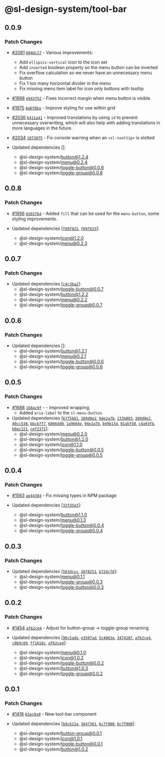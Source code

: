 # @sl-design-system/tool-bar

## 0.0.9

### Patch Changes

- [#2081](https://github.com/sl-design-system/components/pull/2081) [`604dc17`](https://github.com/sl-design-system/components/commit/604dc17be38f77fa099ffc890fcbe8f3768755a6) - Various improvements:

  - Add `ellipsis-vertical` icon to the icon set
  - Add `inverted` boolean property so the menu button can be inverted
  - Fix overflow calculation so we never have an unnecessary menu button
  - Fix 1 too many horizontal divider in the menu
  - Fix missing menu item label for icon only buttons with tooltip

- [#1998](https://github.com/sl-design-system/components/pull/1998) [`4943f52`](https://github.com/sl-design-system/components/commit/4943f5217ec0d2ba4a1902c2841daa729b6426bd) - Fixes incorrect margin when menu button is visible

- [#1975](https://github.com/sl-design-system/components/pull/1975) [`4a6f8ba`](https://github.com/sl-design-system/components/commit/4a6f8ba02f49e8be7b37028c9b6a558ad91d9664) - Improve styling for use within grid

- [#2036](https://github.com/sl-design-system/components/pull/2036) [`b411a41`](https://github.com/sl-design-system/components/commit/b411a415b496b0ca15677b58ca41c7d770833b6e) - Improved translations by using `id` to prevent unnecessary overwriting, which will also help with adding translations in more languages in the future.

- [#2034](https://github.com/sl-design-system/components/pull/2034) [`1072075`](https://github.com/sl-design-system/components/commit/1072075e3f1b5f0bf8b07dc1f89fd39b9f7103d0) - Fix console warning when an `<sl-tooltip>` is slotted

- Updated dependencies []:
  - @sl-design-system/button@1.2.4
  - @sl-design-system/menu@0.2.4
  - @sl-design-system/toggle-button@0.0.8
  - @sl-design-system/toggle-group@0.0.8

## 0.0.8

### Patch Changes

- [#1956](https://github.com/sl-design-system/components/pull/1956) [`0265764`](https://github.com/sl-design-system/components/commit/0265764ac709697377017147b065afc016187128) - Added `fill` that can be used for the `menu-button`, some styling improvements.

- Updated dependencies [[`f09f025`](https://github.com/sl-design-system/components/commit/f09f0259b4c0fb0a139974431b8a4bad7d9df6c8), [`f09f025`](https://github.com/sl-design-system/components/commit/f09f0259b4c0fb0a139974431b8a4bad7d9df6c8)]:
  - @sl-design-system/icon@1.2.0
  - @sl-design-system/menu@0.2.3

## 0.0.7

### Patch Changes

- Updated dependencies [[`c4c3ba2`](https://github.com/sl-design-system/components/commit/c4c3ba21ef185ff2fa08f7ed0f04dc17029c2d6b)]:
  - @sl-design-system/toggle-button@0.0.7
  - @sl-design-system/button@1.2.2
  - @sl-design-system/menu@0.2.2
  - @sl-design-system/toggle-group@0.0.7

## 0.0.6

### Patch Changes

- Updated dependencies []:
  - @sl-design-system/button@1.2.1
  - @sl-design-system/menu@0.2.1
  - @sl-design-system/toggle-button@0.0.6
  - @sl-design-system/toggle-group@0.0.6

## 0.0.5

### Patch Changes

- [#1688](https://github.com/sl-design-system/components/pull/1688) [`168ac9f`](https://github.com/sl-design-system/components/commit/168ac9f449f4f4094d807fd29810a853f987a2f8) - - Improved wrapping,
  - Added `aria-label` to the `sl-menu-button`.
- Updated dependencies [[`67f5b81`](https://github.com/sl-design-system/components/commit/67f5b810558d124289f26e3cc3fb2c59da97bb5f), [`389d0e2`](https://github.com/sl-design-system/components/commit/389d0e2a982dd40b4e3a04cf3b1d8b34204236a0), [`94e2a7b`](https://github.com/sl-design-system/components/commit/94e2a7bf1ccaaa9d547654603554cc6bdfdf66fb), [`133b883`](https://github.com/sl-design-system/components/commit/133b883234d911dabe37bd3c8acef26afea20fe9), [`389d0e2`](https://github.com/sl-design-system/components/commit/389d0e2a982dd40b4e3a04cf3b1d8b34204236a0), [`40cc538`](https://github.com/sl-design-system/components/commit/40cc538648e6ed5ac453fbe708bae8761caaab5e), [`bbcb7f7`](https://github.com/sl-design-system/components/commit/bbcb7f7cd48e22fa1e61f24ba645a4131b0c75ee), [`6866dd0`](https://github.com/sl-design-system/components/commit/6866dd0f47f7decf2938e62edc8e3f6a865e6f6b), [`1a9604e`](https://github.com/sl-design-system/components/commit/1a9604e1fc70a6382a3545dafee527d7d674179d), [`94e2a7b`](https://github.com/sl-design-system/components/commit/94e2a7bf1ccaaa9d547654603554cc6bdfdf66fb), [`849b154`](https://github.com/sl-design-system/components/commit/849b1544bcc7cc60de1eb37ec282f2e467efc7eb), [`01abf58`](https://github.com/sl-design-system/components/commit/01abf5833d364a76dbdf4e0df0587d0fbec3848e), [`c4a93fb`](https://github.com/sl-design-system/components/commit/c4a93fba6f40b8e843a169117dfdd331a5d9d6e6), [`b0ac221`](https://github.com/sl-design-system/components/commit/b0ac22130da66c4f1ce68bf008a4e22a456ea768), [`cef2371`](https://github.com/sl-design-system/components/commit/cef2371d5868439edbba8156bf38c167b72f0f39)]:
  - @sl-design-system/menu@0.2.0
  - @sl-design-system/button@1.2.0
  - @sl-design-system/icon@1.1.0
  - @sl-design-system/toggle-button@0.0.5
  - @sl-design-system/toggle-group@0.0.5

## 0.0.4

### Patch Changes

- [#1563](https://github.com/sl-design-system/components/pull/1563) [`ae44384`](https://github.com/sl-design-system/components/commit/ae44384129f1a787a82fd35262f3f24e0883df58) - Fix missing types in NPM package

- Updated dependencies [[`33fd543`](https://github.com/sl-design-system/components/commit/33fd5432f1499051071662aaca9974c212304bc6)]:
  - @sl-design-system/button@1.1.0
  - @sl-design-system/menu@0.1.3
  - @sl-design-system/toggle-button@0.0.4
  - @sl-design-system/toggle-group@0.0.4

## 0.0.3

### Patch Changes

- Updated dependencies [[`563dccc`](https://github.com/sl-design-system/components/commit/563dccce29fc961ef46147c41a8f9f82bd2db384), [`26f8251`](https://github.com/sl-design-system/components/commit/26f825194432eee04ca8c67869dcddc1781b565e), [`b724cf6`](https://github.com/sl-design-system/components/commit/b724cf629b28ee7afb85ccc072a4a07c8aa0e6bc)]:
  - @sl-design-system/menu@0.1.1
  - @sl-design-system/toggle-group@0.0.3
  - @sl-design-system/toggle-button@0.0.3

## 0.0.2

### Patch Changes

- [#1454](https://github.com/sl-design-system/components/pull/1454) [`af62ce4`](https://github.com/sl-design-system/components/commit/af62ce4d0e65b1363b9cede48642bc22d1fc9365) - Adjust for button-group -> toggle-group renaming

- Updated dependencies [[`96c5ade`](https://github.com/sl-design-system/components/commit/96c5ade1562ca5faf936ce59f13a2fb84abeac56), [`e3597ad`](https://github.com/sl-design-system/components/commit/e3597adca3a2b98f1507af55b7fb3748d9c29ffb), [`5c4063e`](https://github.com/sl-design-system/components/commit/5c4063ed63560ca3e07940492653d23a4ec009d8), [`347418f`](https://github.com/sl-design-system/components/commit/347418fa98477365f5bc0aef1c70c9da4579f2a4), [`af62ce4`](https://github.com/sl-design-system/components/commit/af62ce4d0e65b1363b9cede48642bc22d1fc9365), [`c8b9c89`](https://github.com/sl-design-system/components/commit/c8b9c89a367066ab241348c9f93e6e087ec796ea), [`ff1618c`](https://github.com/sl-design-system/components/commit/ff1618cdfa4d0060465d993f656345ba1044f88c), [`af62ce4`](https://github.com/sl-design-system/components/commit/af62ce4d0e65b1363b9cede48642bc22d1fc9365)]:
  - @sl-design-system/menu@0.1.0
  - @sl-design-system/icon@1.0.2
  - @sl-design-system/toggle-button@0.0.2
  - @sl-design-system/button@1.0.3
  - @sl-design-system/toggle-group@0.0.2

## 0.0.1

### Patch Changes

- [#1416](https://github.com/sl-design-system/components/pull/1416) [`63ac9a9`](https://github.com/sl-design-system/components/commit/63ac9a93d3e339878f9da819e52ff1e1c3a66e59) - New tool-bar component

- Updated dependencies [[`b8c611a`](https://github.com/sl-design-system/components/commit/b8c611a2c48f6b3b175080183075e64bcf364a6e), [`1647361`](https://github.com/sl-design-system/components/commit/1647361aba7af478745fc30a8067154debff0808), [`6c7f900`](https://github.com/sl-design-system/components/commit/6c7f9004959dfbb7a715a6ecec8d82da6b1e5e9c), [`6c7f900`](https://github.com/sl-design-system/components/commit/6c7f9004959dfbb7a715a6ecec8d82da6b1e5e9c)]:
  - @sl-design-system/button-group@0.0.1
  - @sl-design-system/icon@1.0.1
  - @sl-design-system/toggle-button@0.0.1
  - @sl-design-system/button@1.0.2
